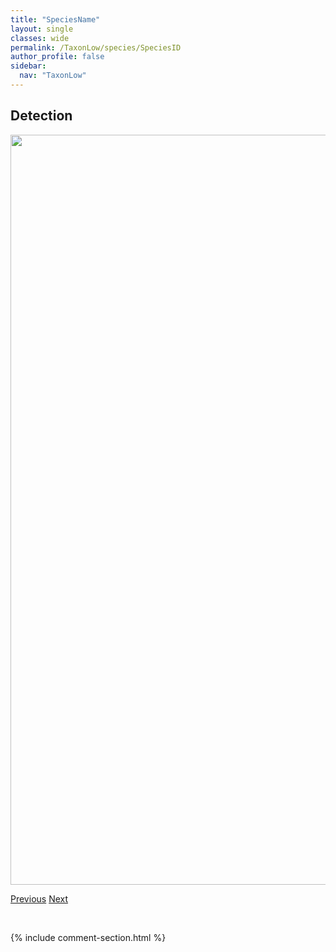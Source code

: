 ```yaml
---
title: "SpeciesName"
layout: single
classes: wide
permalink: /TaxonLow/species/SpeciesID
author_profile: false
sidebar:
  nav: "TaxonLow"
---
```


<h2>Detection</h2>

<a href="https://drive.google.com/uc?export=view&id=DETECTION">
<img src="https://drive.google.com/uc?export=view&id=DETECTION" height = "1200" width = "800">
</a>

<a href="PreviousURL" class="pagination--pager" title="PreviousName">Previous</a> <a href="NextURL" class="pagination--pager" title="NextName">Next</a>

<p>&nbsp;</p>

{% include comment-section.html %}